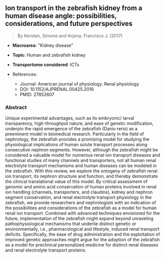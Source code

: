 ## Ion transport in the zebrafish kidney from a human disease angle: possibilities, considerations, and future perspectives

> By Kersten, Simone and Arjona, Francisco J. (2017)

- **Macroarea**: "Kidney disease"
- **Topic**: Human and zebrafish kidney
- **Transportome considered**: ICTs

- References:
  - Journal: American journal of physiology. Renal physiology
  - DOI: 10.1152/AJPRENAL.00425.2016
  - PMID: 27852607

### Abstract

Unique experimental advantages, such as its embryonic/ larval transparency, high-throughput nature, and ease of genetic modification, underpin the rapid emergence of the zebrafish (Danio rerio) as a preeminent model in biomedical research. Particularly in the field of nephrology, the zebrafish provides a promising model for studying the physiological implications of human solute transport processes along consecutive nephron segments. However, although the zebrafish might be considered a valuable model for numerous renal ion transport diseases and functional studies of many channels and transporters, not all human renal electrolyte transport mechanisms and human diseases can be modeled in the zebrafish. With this review, we explore the ontogeny of zebrafish renal ion transport, its nephron structure and function, and thereby demonstrate the clinical translational value of this model. By critical assessment of genomic and amino acid conservation of human proteins involved in renal ion handling (channels, transporters, and claudins), kidney and nephron segment conservation, and renal electrolyte transport physiology in the zebrafish, we provide researchers and nephrologists with an indication of the possibilities and considerations of the zebrafish as a model for human renal ion transport. Combined with advanced techniques envisioned for the future, implementation of the zebrafish might expand beyond unraveling pathophysiological mechanisms that underlie distinct genetic or environmentally, i.e., pharmacological and lifestyle, induced renal transport deficits. Specifically, the ease of drug administration and the exploitation of improved genetic approaches might argue for the adoption of the zebrafish as a model for preclinical personalized medicine for distinct renal diseases and renal electrolyte transport proteins.
